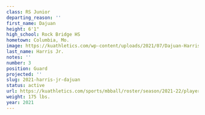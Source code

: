 ```yaml
---
class: RS Junior
departing_reason: ''
first_name: Dajuan
height: 6'1"
high_school: Rock Bridge HS
hometown: Columbia, Mo.
image: https://kuathletics.com/wp-content/uploads/2021/07/Dajuan-Harris-3-600x500.jpg
last_name: Harris Jr.
notes: ''
number: 3
position: Guard
projected: ''
slug: 2021-harris-jr-dajuan
status: active
url: https://kuathletics.com/sports/mbball/roster/season/2021-22/player/157526/
weight: 175 lbs.
year: 2021
---
```


